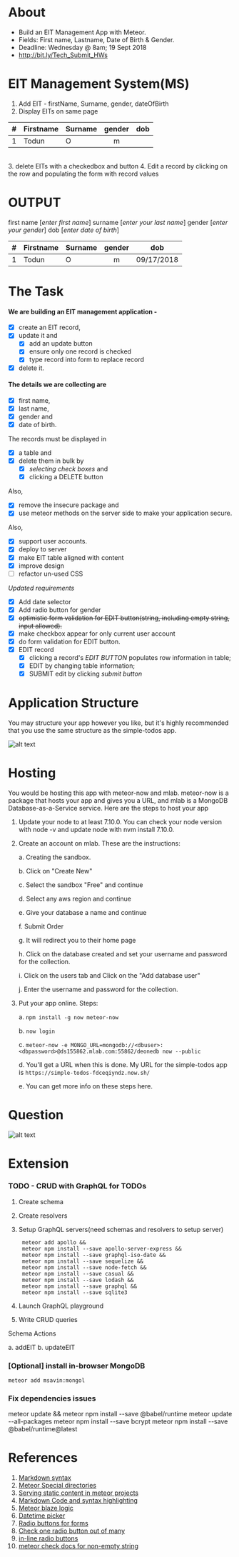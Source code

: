 # About
- Build an EIT Management App with Meteor.
- Fields: First name, Lastname, Date of Birth & Gender.
- Deadline: Wednesday @ 8am; 19 Sept 2018
- http://bit.ly/Tech_Submit_HWs

# EIT Management System(MS)

1. Add EIT - firstName, Surname, gender, dateOfBirth
2. Display EITs on same page


| # | Firstname | Surname | gender  | dob     |
| - | --------- | :------ | :-----: | :----:  |
| 1 |   Todun   | O       |    m    |         |


​           
3. delete EITs with a checkedbox and button
4. Edit a record by clicking on the row and populating the form with record values


# OUTPUT

first name  	[_enter first name_]
surname     	[_enter your last name_]
gender      	[_enter your gender_]
dob         	[_enter date of birth_]

| # | Firstname | Surname | gender  | dob        |
| - | --------- | :------ | :-----: | :----:     |
| 1 |   Todun   | O       |    m    | 09/17/2018 |



# The Task

#### We are building an EIT management application - 

- [x] create an EIT record, 
- [x] update it and 
    - [x] add an update button
    - [x] ensure only one record is checked
    - [x] type record into form to replace record        
- [x] delete it. 

#### The details we are collecting are 
- [x] first name, 
- [x] last name, 
- [x] gender and 
- [x] date of birth. 

The records must be displayed in 
- [x] a table and 
- [x] delete them in bulk by   
    - [x] *selecting check boxes* and 
    - [x] clicking a DELETE button
      
Also, 
- [x] remove the insecure package and 
- [x] use meteor methods on the server side to make your application secure. 

Also, 
- [x] support user accounts.
- [x] deploy to server
- [x] make EIT table aligned with content
- [x] improve design
- [ ] refactor un-used CSS

_Updated requirements_ 
- [x] Add date selector
- [x] Add radio button for gender
- [x] ~~optimistic form validation for EDIT button(string, including empty string, input allowed).~~
- [x] make checkbox appear for only current user account
- [x] do form validation for EDIT button.
- [x] EDIT record
    - [x] clicking a record's *EDIT BUTTON* populates row information in table; 
    - [x] EDIT by changing table information; 
    - [x] SUBMIT edit by clicking *submit button* 

# Application Structure
You may structure your app however you like, but it's highly recommended that you use 
the same structure as the simple-todos app.

![alt text](public/images/meteor-hw-folder-structure.png "Recommended Structure of assignment app.")


# Hosting
You would be hosting this app with meteor-now and mlab. meteor-now is a package 
that hosts your app and gives you a URL, and mlab is a MongoDB Database-as-a-Service 
service. Here are the steps to host your app

1. Update your node to at least 7.10.0. You can check your node version with node -v 
    and update node with nvm install 7.10.0.
2. Create an account on mlab. These are the instructions:

    a. Creating the sandbox.

    b. Click on  "Create New"

    c. Select the sandbox "Free" and continue

    d. Select any aws region and  continue
    
    e. Give your database a name and continue
    
    f. Submit Order

    g. It will redirect you to their home page

    h. Click on the database created and set your username and password for the collection.

    i. Click on the users tab and Click on the "Add database user"

    j. Enter the username and password for the collection.
3. Put your app online. Steps:

    a. `npm install -g now meteor-now`

    b. `now login`

    c. `meteor-now -e MONGO_URL=mongodb://<dbuser>:<dbpassword>@ds155862.mlab.com:55862/deonedb now --public`

    d. You'll get a URL when this is done. My URL for the simple-todos app is `https://simple-todos-fdceqiyndz.now.sh/`

    e. You can get more info on these steps here.

# Question
![alt text](public/images/meteor-hw.jpg "Meteor Assignment Question")

# Extension

### TODO - CRUD with GraphQL for TODOs
1. Create schema
2. Create resolvers
3. Setup GraphQL servers(need schemas and resolvers to setup server)
			
		meteor add apollo && 
		meteor npm install --save apollo-server-express && 
		meteor npm install --save graphql-iso-date && 
		meteor npm install --save sequelize && 
		meteor npm install --save node-fetch && 
		meteor npm install --save casual && 
		meteor npm install --save lodash && 
		meteor npm install --save graphql && 
		meteor npm install --save sqlite3
	
4. Launch GraphQL playground
5. Write CRUD queries

Schema Actions

a. addEIT
b. updateEIT
 

### [Optional] install in-browser MongoDB
`meteor add msavin:mongol`

### Fix dependencies issues
meteor update && meteor npm install --save @babel/runtime
meteor update --all-packages
meteor npm install --save bcrypt
meteor npm install --save @babel/runtime@latest

# References
1. [Markdown syntax](https://github.com/adam-p/markdown-here/wiki/Markdown-Cheatsheet#tables)
2. [Meteor Special directories](https://guide.meteor.com/structure.html#special-directories)
3. [Serving static content in meteor projects](https://stackoverflow.com/a/21341394/773257)
4. [Markdown Code and syntax highlighting](https://github.com/adam-p/markdown-here/wiki/Markdown-Cheatsheet#code)
5. [Meteor blaze logic](https://stackoverflow.com/a/36503409/773257) 
6. [Datetime picker](https://stackoverflow.com/a/28886706/773257)
7. [Radio buttons for forms](https://www.tutorialspoint.com/meteor/meteor_forms.htm)
8. [Check one radio button out of many](https://stackoverflow.com/a/5419479/773257)
9. [in-line radio buttons](https://stackoverflow.com/a/41042454/773257)
10. [meteor check docs for non-empty string](https://docs.meteor.com/api/check.html)
